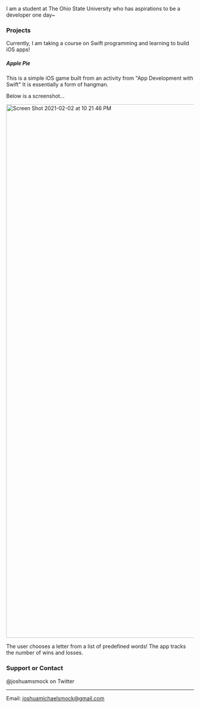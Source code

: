 
I am a student at The Ohio State University who has aspirations to be a developer one day~

### Projects

Currently, I am taking a course on Swift programming and learning to build iOS apps!

##### Apple Pie 
This is a simple iOS game built from an activity from "App Development with Swift" 
It is essentially a form of hangman. 

Below is a screenshot...

<img width="1435" alt="Screen Shot 2021-02-02 at 10 21 46 PM" src="https://user-images.githubusercontent.com/25252415/106830821-d1558800-665c-11eb-92f9-4368818b7bca.png">

The user chooses a letter from a list of predefined words! The app tracks the number of wins and losses.

### Support or Contact

@joshuamsmock on Twitter
__________________________

Email: joshuamichaelsmock@gmail.com
